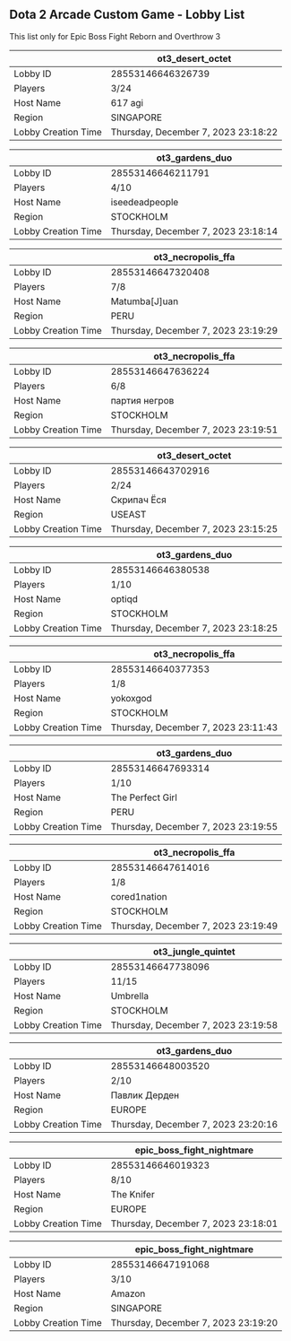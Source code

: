 ## Dota 2 Arcade Custom Game - Lobby List

This list only for Epic Boss Fight Reborn and Overthrow 3

|  | ot3_desert_octet |
| ------ | ------ |
| Lobby ID | 28553146646326739 |
| Players | 3/24 |
| Host Name | 617 agi |
| Region | SINGAPORE |
| Lobby Creation Time | Thursday, December 7, 2023 23:18:22 |


|  | ot3_gardens_duo |
| ------ | ------ |
| Lobby ID | 28553146646211791 |
| Players | 4/10 |
| Host Name | iseedeadpeople |
| Region | STOCKHOLM |
| Lobby Creation Time | Thursday, December 7, 2023 23:18:14 |


|  | ot3_necropolis_ffa |
| ------ | ------ |
| Lobby ID | 28553146647320408 |
| Players | 7/8 |
| Host Name | Matumba[J]uan |
| Region | PERU |
| Lobby Creation Time | Thursday, December 7, 2023 23:19:29 |


|  | ot3_necropolis_ffa |
| ------ | ------ |
| Lobby ID | 28553146647636224 |
| Players | 6/8 |
| Host Name | партия негров |
| Region | STOCKHOLM |
| Lobby Creation Time | Thursday, December 7, 2023 23:19:51 |


|  | ot3_desert_octet |
| ------ | ------ |
| Lobby ID | 28553146643702916 |
| Players | 2/24 |
| Host Name | Скрипач Ёся |
| Region | USEAST |
| Lobby Creation Time | Thursday, December 7, 2023 23:15:25 |


|  | ot3_gardens_duo |
| ------ | ------ |
| Lobby ID | 28553146646380538 |
| Players | 1/10 |
| Host Name | optiqd |
| Region | STOCKHOLM |
| Lobby Creation Time | Thursday, December 7, 2023 23:18:25 |


|  | ot3_necropolis_ffa |
| ------ | ------ |
| Lobby ID | 28553146640377353 |
| Players | 1/8 |
| Host Name | yokoxgod |
| Region | STOCKHOLM |
| Lobby Creation Time | Thursday, December 7, 2023 23:11:43 |


|  | ot3_gardens_duo |
| ------ | ------ |
| Lobby ID | 28553146647693314 |
| Players | 1/10 |
| Host Name | The Perfect Girl |
| Region | PERU |
| Lobby Creation Time | Thursday, December 7, 2023 23:19:55 |


|  | ot3_necropolis_ffa |
| ------ | ------ |
| Lobby ID | 28553146647614016 |
| Players | 1/8 |
| Host Name | cored1nation |
| Region | STOCKHOLM |
| Lobby Creation Time | Thursday, December 7, 2023 23:19:49 |


|  | ot3_jungle_quintet |
| ------ | ------ |
| Lobby ID | 28553146647738096 |
| Players | 11/15 |
| Host Name | Umbrella |
| Region | STOCKHOLM |
| Lobby Creation Time | Thursday, December 7, 2023 23:19:58 |


|  | ot3_gardens_duo |
| ------ | ------ |
| Lobby ID | 28553146648003520 |
| Players | 2/10 |
| Host Name | Павлик Дерден |
| Region | EUROPE |
| Lobby Creation Time | Thursday, December 7, 2023 23:20:16 |


|  | epic_boss_fight_nightmare |
| ------ | ------ |
| Lobby ID | 28553146646019323 |
| Players | 8/10 |
| Host Name | The Knifer |
| Region | EUROPE |
| Lobby Creation Time | Thursday, December 7, 2023 23:18:01 |


|  | epic_boss_fight_nightmare |
| ------ | ------ |
| Lobby ID | 28553146647191068 |
| Players | 3/10 |
| Host Name | Amazon |
| Region | SINGAPORE |
| Lobby Creation Time | Thursday, December 7, 2023 23:19:20 |


